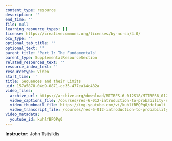 ```yaml
---
content_type: resource
description: ''
end_time: ''
file: null
learning_resource_types: []
license: https://creativecommons.org/licenses/by-nc-sa/4.0/
ocw_type: ''
optional_tab_title: ''
optional_text: ''
parent_title: 'Part I: The Fundamentals'
parent_type: SupplementalResourceSection
related_resources_text: ''
resource_index_text: ''
resourcetype: Video
start_time: ''
title: Sequences and their Limits
uid: 157a5878-04d9-0871-cc35-477ea14c482a
video_files:
  archive_url: https://archive.org/download/MITRES.6-012S18/MITRES6_012S18_S01-03_300k.mp4
  video_captions_file: /courses/res-6-012-introduction-to-probability-spring-2018/1bf44891416959a8b5bde6d528d6fbd6_kuhlfBPQPq0.vtt
  video_thumbnail_file: https://img.youtube.com/vi/kuhlfBPQPq0/default.jpg
  video_transcript_file: /courses/res-6-012-introduction-to-probability-spring-2018/fcd5a1ef912434ae724e4accf97139f9_kuhlfBPQPq0.pdf
video_metadata:
  youtube_id: kuhlfBPQPq0
---
```


**Instructor:** John Tsitsiklis


